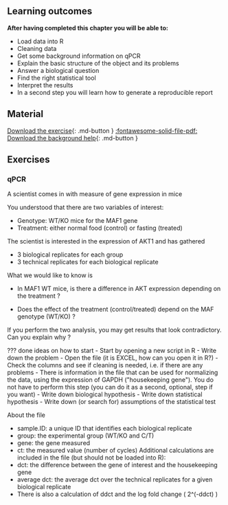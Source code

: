 ## Learning outcomes

**After having completed this chapter you will be able to:**

- Load data into R
- Cleaning data
- Get some background information on qPCR
- Explain the basic structure of the object and its problems
- Answer a biological question 
- Find the right statistical tool
- Interpret the results
- In a second step you will learn how to generate a reproducible report

## Material

[Download the exercise](../../assets/exercises/qPCR.zip){: .md-button }
[:fontawesome-solid-file-pdf: Download the background help](../../assets/pdf/qPCR_dataset.pdf){: .md-button }

## Exercises

### qPCR

A scientist comes in with measure of gene expression in mice

You understood that there are two variables of interest:
* Genotype: WT/KO mice for the MAF1 gene
* Treatment: either normal food (control) or fasting (treated)

The scientist is interested in the expression of AKT1 and has gathered 
- 3 biological replicates for each group
- 3 technical replicates for each biological replicate
 
What we would like to know is

* In MAF1 WT mice, is there a difference in AKT
expression depending on the treatment ?

* Does the effect of the treatment (control/treated)
depend on the MAF genotype (WT/KO) ?

If you perform the two analysis, you may get
results that look contradictory. Can you explain why ?


??? done ideas on how to start
	- Start by opening a new script in R 
	- Write down the problem
	- Open the file (it is EXCEL, how can you open it in R?)
	- Check the columns and see if cleaning is needed, i.e. if there are any problems
	- There is information in the file that can be used for normalizing the data, using the expression of GAPDH ("housekeeping gene"). You do not have to perform this step (you can do it as a second, optional, step if you want)
	- Write down biological hypothesis 
	- Write down statistical hypothesis 
	- Write down (or search for) assumptions of the statistical test
	
About the file 

* sample.ID: a unique ID that identifies each biological
replicate
* group: the experimental group (WT/KO and C/T)
* gene: the gene measured
* ct: the measured value (number of cycles)
Additional calculations are included in the file (but should not
be loaded into R):
* dct: the difference between the gene of interest and the
housekeeping gene
* average dct: the average dct over the technical replicates
for a given biological replicate
* There is also a calculation of ddct and the log fold change
( 2^(-ddct) )

 